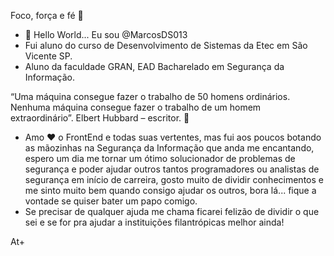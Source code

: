 Foco, força e fé :pray:

- 👋 Hello World... Eu sou @MarcosDS013
- Fui aluno do curso de Desenvolvimento de Sistemas da Etec em São Vicente SP.
- Aluno da faculdade GRAN, EAD Bacharelado em Segurança da Informação.


 “Uma máquina consegue fazer o trabalho de 50 homens ordinários. Nenhuma máquina consegue fazer o trabalho de um homem extraordinário”. Elbert Hubbard – escritor. 👀


- Amo ❤ o FrontEnd e todas suas vertentes, mas fui aos poucos botando as mãozinhas na Segurança da Informação que anda me encantando, espero um dia me tornar um ótimo solucionador de problemas de segurança e poder ajudar outros tantos programadores ou analistas de segurança em início de carreira, gosto muito de dividir conhecimentos e me sinto muito bem quando consigo ajudar os outros, bora lá... fique a vontade se quiser bater um papo comigo.
- Se precisar de qualquer ajuda me chama ficarei felizão de dividir o que sei e se for pra ajudar a instituições filantrópicas melhor ainda!

At+


